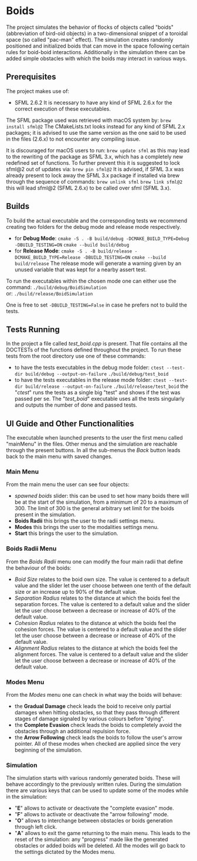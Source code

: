 # Boids

The project simulates the behavior of flocks of objects called "boids" (abbreviation of bird-oid objects) in a two-dimensional snippet of a toroidal space (so called "pac-man" effect). The simulation creates randomly positioned and initialized boids that can move in the space following certain rules for boid-boid interactions. 
Additionally in the simulation there can be added simple obstacles with which the boids may interact in various ways. 

## Prerequisites

The project makes use of: 
- SFML 2.6.2
It is necessary to have any kind of SFML 2.6.x for the correct execution of these executables.

The SFML package used was retrieved with macOS system by: 
`brew install sfml@2`
The CMakeLists.txt looks instead for any kind of SFML 2.x packages; it is advised to use the same version as the one said to be used in the files (2.6.x) to not encounter any compiling issue. 

It is discouraged for macOS users to run:
`brew update sfml` 
as this may lead to the rewriting of the package as SFML 3.x, which has a completely new redefined set of functions. 
To further prevent this it is suggested to lock sfml@2 out of updates via:
`brew pin sfml@2` 
It is advised, if SFML 3.x was already present to lock away the SFML 3.x package if installed via brew through the sequence of commands: 
`brew unlink sfml`
`brew link sfml@2`
this will lead sfml@2 (SFML 2.6.x) to be called over sfml (SFML 3.x).

## Builds

To build the actual executable and the corresponding tests we recommend creating two folders for the debug mode and release mode respectively.
- for **Debug Mode**: 
`cmake -S . -B build/debug -DCMAKE_BUILD_TYPE=Debug -DBUILD_TESTING=ON`
`cmake --build build/debug`
- for **Release Mode**:
`cmake -S . -B build/release -DCMAKE_BUILD_TYPE=Release -DBUILD_TESTING=ON`
`cmake --build build/release`
The release mode will generate a warning given by an unused variable that was kept for a nearby assert test. 

To run the executables within the chosen mode one can either use the command:
`./build/debug/BoidSimulation`   
or: 
`./build/release/BoidSimulation`

One is free to set
`-DBUILD_TESTING=False`
in case he prefers not to build the tests.

## Tests Running

In the project a file called *test_boid.cpp* is present. That file contains all the DOCTESTs of the functions defined throughout the project.
To run these tests from the root directory use one of these commands: 
- to have the tests executables in the debug mode folder: 
`ctest --test-dir build/debug --output-on-failure`
`./build/debug/test_boid`
- to have the tests executables in the release mode folder: 
`ctest --test-dir build/release --output-on-failure`
`./build/release/test_boid`
the "*ctest*" runs the tests as a single big "test" and shows if the test was passed per se. The "*test_boid*" executable uses all the tests singularly and outputs the number of done and passed tests. 

## UI Guide and Other Functionalities

The executable when launched presents to the user the first menu called "mainMenu" in the files. Other menus and the simulation are reachable through the present buttons. In all the sub-menus the *Back* button leads back to the main menu with saved changes. 

### Main Menu

From the main menu the user can see four objects:
- *spawned boids* slider: this can be used to set how many boids there will be at the start of the simulation, from a minimum of 20 to a maximum of 300. The limit of 300 is the general arbitrary set limit for the boids present in the simulation. 
- **Boids Radii** this brings the user to the radii settings menu.
- **Modes** this brings the user to the modalities settings menu.
- **Start** this brings the user to the simulation.

### Boids Radii Menu

From the *Boids Radii* menu one can modify the four main radii that define the behaviour of the boids:
- *Boid Size* relates to the boid own size. The value is centered to a default value and the slider let the user choose between one tenth of the default size or an increase up to 90% of the default value.
- *Separation Radius* relates to the distance at which the boids feel the separation forces. The value is centered to a default value and the slider let the user choose between a decrease or increase of 40% of the default value.
- *Cohesion Radius* relates to the distance at which the boids feel the cohesion forces. The value is centered to a default value and the slider let the user choose between a decrease or increase of 40% of the default value.
- *Alignment Radius* relates to the distance at which the boids feel the alignment forces. The value is centered to a default value and the slider let the user choose between a decrease or increase of 40% of the default value.

### Modes Menu

From the *Modes* menu one can check in what way the boids will behave:
- the **Gradual Damage** check leads the boid to receive only partial damages when hitting obstacles, so that they pass through different stages of damage signaled by various colours before "dying". 
- the **Complete Evasion** check leads the boids to completely avoid the obstacles through an additional repulsion force.
- the **Arrow Following** check leads the boids to follow the user's arrow pointer. 
All of these modes when checked are applied since the very beginning of the simulation. 

### Simulation

The simulation starts with various randomly generated boids. These will behave accordingly to the previously written rules. 
During the simulation there are various keys that can be used to update some of the modes while in the simulation:
- "**E**" allows to activate or deactivate the "complete evasion" mode.
- "**F**" allows to activate or deactivate the "arrow following" mode.
- "**O**" allows to interchange between obstacles or boids generation through left click.
- "**A**" allows to exit the game returning to the main menu. This leads to the reset of the simulation: any "progress" made like the generated obstacles or added boids will be deleted. All the modes will go back to the settings dictated by the Modes menu.  
